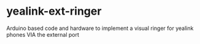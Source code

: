 # yealink-ext-ringer
Arduino based code and hardware to implement a visual ringer for yealink phones VIA the external port
